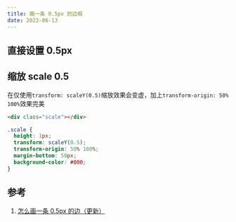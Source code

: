 ```yaml
---
title: 画一条 0.5px 的边框
date: 2022-06-13
---
```


## 直接设置 0.5px

## 缩放 scale 0.5

在仅使用`transform: scaleY(0.5)`缩放效果会变虚，加上`transform-origin: 50% 100%`效果完美

```html
<div class="scale"></div>
```

```css
.scale {
  height: 1px;
  transform: scaleY(0.5);
  transform-origin: 50% 100%;
  margin-bottom: 50px;
  background-color: #000;
}
```

## 参考

1. [怎么画一条 0.5px 的边（更新）](https://juejin.cn/post/6844903582370643975)
